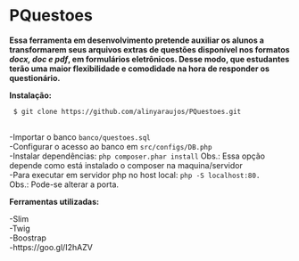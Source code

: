 # PQuestoes

<strong>

Essa ferramenta em desenvolvimento pretende auxiliar os alunos a transformarem seus arquivos extras de questões disponível nos formatos <i>docx, doc e pdf</i>, em formulários eletrônicos. Desse modo,  que estudantes terão uma maior flexibilidade e comodidade na hora de responder os questionário.

</strong>



<p><b>Instalação:</b></p>

<pre>
<code> $ git clone https://github.com/alinyaraujos/PQuestoes.git
</code>
</pre>
-Importar o banco
	<code>banco/questoes.sql</code></br>
-Configurar o acesso ao banco em 
	<code>src/configs/DB.php</code></br>
-Instalar dependências:
	<code>php composer.phar install</code> Obs.: Essa opção depende como está instalado o composer na maquina/servidor</br>
-Para executar em servidor php no host local: 
	<code>php -S localhost:80. </code> Obs.: Pode-se alterar a porta.</br>


<p><b>Ferramentas utilizadas:</b></p>
-Slim<br> 
-Twig<br>
-Boostrap<br>
-https://goo.gl/I2hAZV
